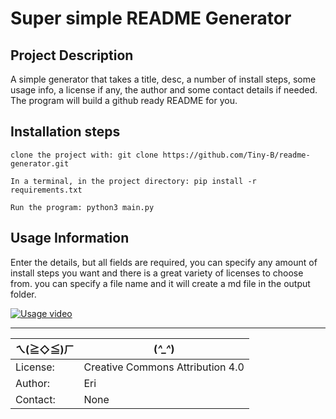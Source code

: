 
# Super simple README Generator

## Project Description

A simple generator that takes a title, desc, a number of install steps, some usage info, a license if any, the author and some contact details if needed. 
The program will build a github ready README for you.

## Installation steps


`clone the project with: git clone https://github.com/Tiny-B/readme-generator.git`

`In a terminal, in the project directory: pip install -r requirements.txt`

`Run the program: python3 main.py`


## Usage Information

Enter the details, but all fields are required, you can specify any 
amount of install steps you want and there is a great variety of licenses to choose from. you can specify a file name and it will create a md file in the output folder.

[![Usage video](https://markdown-videos-api.jorgenkh.no/url?url=https%3A%2F%2Fyoutu.be%2Fa1YtpVYxbT4%3Fsi%3D_vLGly32sBDZQ4Em)](https://youtu.be/a1YtpVYxbT4?si=_vLGly32sBDZQ4Em)

---

| ㄟ(≧◇≦)ㄏ | (*^_^*) |
| --- | --- |
| License: | Creative Commons Attribution 4.0 |
| Author:  | Eri |
| Contact: | None |


